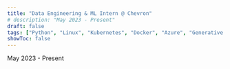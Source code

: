```yaml
---
title: "Data Engineering & ML Intern @ Chevron"
# description: "May 2023 - Present"
draft: false
tags: ["Python", "Linux", "Kubernetes", "Docker", "Azure", "Generative AI"]
showToc: false
---
```

May 2023 - Present